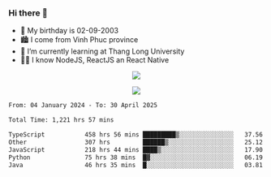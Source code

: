 ### Hi there 👋
- 🎂 My birthday is 02-09-2003
- 🏙️ I come from Vinh Phuc province
- 🌱 I’m currently learning at Thang Long University
- 🧑‍💻 I know NodeJS, ReactJS an React Native
<p align="center"><img src="https://github-readme-stats.vercel.app/api?username=tmquang0209&show_icons=true&theme=gradient"></p>
<p align="center"><img src="https://github-readme-stats.vercel.app/api/top-langs/?username=tmquang0209&hide=scss,css&langs_count=10"></p>
<!--START_SECTION:waka-->

```txt
From: 04 January 2024 - To: 30 April 2025

Total Time: 1,221 hrs 57 mins

TypeScript           458 hrs 56 mins █████████▒░░░░░░░░░░░░░░░   37.56 %
Other                307 hrs         ██████▒░░░░░░░░░░░░░░░░░░   25.12 %
JavaScript           218 hrs 44 mins ████▒░░░░░░░░░░░░░░░░░░░░   17.90 %
Python               75 hrs 38 mins  █▓░░░░░░░░░░░░░░░░░░░░░░░   06.19 %
Java                 46 hrs 35 mins  █░░░░░░░░░░░░░░░░░░░░░░░░   03.81 %
```

<!--END_SECTION:waka-->
